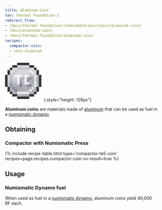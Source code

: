 ```yaml
---
title: Aluminum Coin
nav: thermal-foundation-2
redirect_from:
- /docs/thermal-foundation/items/materials/coins/aluminum-coin/
- /docs/aluminum-coin/
- /docs/thermal-foundation/aluminum-coin/
recipes:
  compactor-coin:
  - coin-aluminum
---
```


![Aluminum coin](/assets/images/thermal-foundation-2/coin-aluminum.png){:style="height: 128px"}


**Aluminum coins** are materials made of [aluminum](/docs/thermal-foundation-2/aluminum-ingot/) that
can be used as fuel in a [numismatic dynamo](/docs/thermal-expansion-5/numismatic-dynamo/).


Obtaining
---------

### Compactor with Numismatic Press
{% include recipe-table.html type='compactor-te5-coin' recipes=page.recipes.compactor-coin no-result=true %}


Usage
-----

### Numismatic Dynamo fuel
When used as fuel in a [numismatic dynamo](/docs/thermal-expansion-5/numismatic-dynamo/), aluminum
coins yield 40,000 RF each.
